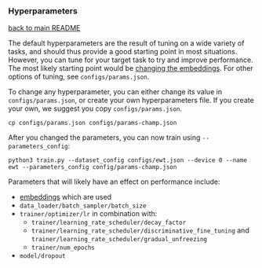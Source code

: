 ### Hyperparameters
[back to main README](../README.md)

The default hyperparameters are the result of tuning on a wide variety of tasks, and should thus provide
a good starting point in most situations. However, you can tune for your target task to try and improve 
performance. The most likely starting point would be [changing the embeddings](change_embeds.md). For 
other options of tuning, see `configs/params.json`. 

To change any hyperparameter, you can either change its value in `configs/params.json`, or create your
own hyperparameters file. If you create your own, we suggest you copy `configs/params.json`.
```
cp configs/params.json configs/params-champ.json
```

After you changed the parameters, you can now train using `--parameters_config`:
```
python3 train.py --dataset_config configs/ewt.json --device 0 --name ewt --parameters_config config/params-champ.json
```

Parameters that will likely have an effect on performance include:

* [embeddings](change_embeds.md) which are used
* `data_loader/batch_sampler/batch_size`
* `trainer/optimizer/lr` in combination with: 
    * `trainer/learning_rate_scheduler/decay_factor`
    * `trainer/learning_rate_scheduler/discriminative_fine_tuning` and `trainer/learning_rate_scheduler/gradual_unfreezing`
    * `trainer/num_epochs`
* `model/dropout`


